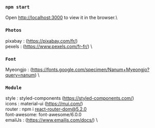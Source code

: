 ### `npm start`

Open [http://localhost:3000](http://localhost:3000) to view it in the browser.\

### `Photos`

pixabay : (https://pixabay.com/fr/) \
pexels : (https://www.pexels.com/fr-fr/) \

### `Font`

Myeongjo : (https://fonts.google.com/specimen/Nanum+Myeongjo?query=nanum) \

### `Module`

style : styled-components (https://styled-components.com/) \
icons : material-ui (https://mui.com/) \
router : npm i react-router-dom@5.2.0\
font-awesome: font-awesome/6.0.0\
emailJs : (https://www.emailjs.com/docs/) \
